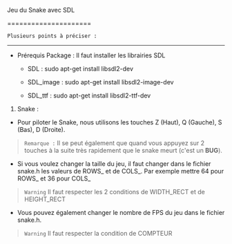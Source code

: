 Jeu du Snake avec SDL

=====================

    Plusieurs points à préciser :

-----------------------------------


- Prérequis Package : Il faut installer les librairies SDL

    + SDL : sudo apt-get install libsdl2-dev

    + SDL_image : sudo apt-get install libsdl2-image-dev

    + SDL_ttf : sudo apt-get install libsdl2-ttf-dev


1. Snake :


- Pour piloter le Snake, nous utilisons les touches Z (Haut), Q (Gauche), S (Bas), D (Droite).

>   `Remarque :` Il se peut également que quand vous appuyez sur 2 touches à la suite très rapidement que le snake meurt (c'est un **BUG**).


- Si vous voulez changer la taille du jeu, il faut changer dans le fichier snake.h les valeurs de ROWS_ et de COLS_. Par exemple mettre 64 pour ROWS_ et 36 pour COLS_

>   `Warning` Il faut respecter les 2 conditions de WIDTH_RECT et de HEIGHT_RECT


- Vous pouvez également changer le nombre de FPS du jeu dans le fichier snake.h.

>   `Warning` Il faut respecter la condition de COMPTEUR